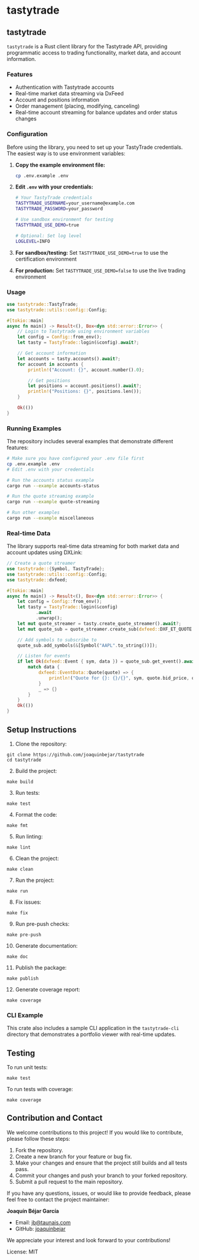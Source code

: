 # tastytrade

## tastytrade

`tastytrade` is a Rust client library for the Tastytrade API, providing programmatic access to
trading functionality, market data, and account information.

### Features

- Authentication with Tastytrade accounts
- Real-time market data streaming via DxFeed
- Account and positions information
- Order management (placing, modifying, canceling)
- Real-time account streaming for balance updates and order status changes

### Configuration

Before using the library, you need to set up your TastyTrade credentials. The easiest way is to use environment variables:

1. **Copy the example environment file:**
   ```bash
   cp .env.example .env
   ```

2. **Edit `.env` with your credentials:**
   ```bash
   # Your TastyTrade credentials
   TASTYTRADE_USERNAME=your_username@example.com
   TASTYTRADE_PASSWORD=your_password
   
   # Use sandbox environment for testing
   TASTYTRADE_USE_DEMO=true
   
   # Optional: Set log level
   LOGLEVEL=INFO
   ```

3. **For sandbox/testing:** Set `TASTYTRADE_USE_DEMO=true` to use the certification environment
4. **For production:** Set `TASTYTRADE_USE_DEMO=false` to use the live trading environment

### Usage

```rust
use tastytrade::TastyTrade;
use tastytrade::utils::config::Config;

#[tokio::main]
async fn main() -> Result<(), Box<dyn std::error::Error>> {
    // Login to Tastytrade using environment variables
    let config = Config::from_env();
    let tasty = TastyTrade::login(&config).await?;

    // Get account information
    let accounts = tasty.accounts().await?;
    for account in accounts {
        println!("Account: {}", account.number().0);

        // Get positions
        let positions = account.positions().await?;
        println!("Positions: {}", positions.len());
    }

    Ok(())
}
```

### Running Examples

The repository includes several examples that demonstrate different features:

```bash
# Make sure you have configured your .env file first
cp .env.example .env
# Edit .env with your credentials

# Run the accounts status example
cargo run --example accounts-status

# Run the quote streaming example  
cargo run --example quote-streaming

# Run other examples
cargo run --example miscellaneous
```

### Real-time Data

The library supports real-time data streaming for both market data and account updates using DXLink:

```rust
// Create a quote streamer
use tastytrade::{Symbol, TastyTrade};
use tastytrade::utils::config::Config;
use tastytrade::dxfeed;

#[tokio::main]
async fn main() -> Result<(), Box<dyn std::error::Error>> {
    let config = Config::from_env();
    let tasty = TastyTrade::login(&config)
           .await
           .unwrap();
    let mut quote_streamer = tasty.create_quote_streamer().await?;
    let mut quote_sub = quote_streamer.create_sub(dxfeed::DXF_ET_QUOTE | dxfeed::DXF_ET_GREEKS);

    // Add symbols to subscribe to
    quote_sub.add_symbols(&[Symbol("AAPL".to_string())]);

    // Listen for events
    if let Ok(dxfeed::Event { sym, data }) = quote_sub.get_event().await {
        match data {
            dxfeed::EventData::Quote(quote) => {
                println!("Quote for {}: {}/{}", sym, quote.bid_price, quote.ask_price);
            }
            _ => {}
        }
    }
    Ok(())
}
```

 ## Setup Instructions

 1. Clone the repository:
 ```shell
 git clone https://github.com/joaquinbejar/tastytrade
 cd tastytrade
 ```

 2. Build the project:
 ```shell
 make build
 ```

 3. Run tests:
 ```shell
 make test
 ```

 4. Format the code:
 ```shell
 make fmt
 ```

 5. Run linting:
 ```shell
 make lint
 ```

 6. Clean the project:
 ```shell
 make clean
 ```

 7. Run the project:
 ```shell
 make run
 ```

 8. Fix issues:
 ```shell
 make fix
 ```

 9. Run pre-push checks:
 ```shell
 make pre-push
 ```

 10. Generate documentation:
 ```shell
 make doc
 ```

 11. Publish the package:
 ```shell
 make publish
 ```

 12. Generate coverage report:
 ```shell
 make coverage
 ```


### CLI Example

This crate also includes a sample CLI application in the `tastytrade-cli` directory
that demonstrates a portfolio viewer with real-time updates.

 ## Testing

 To run unit tests:
 ```shell
 make test
 ```

 To run tests with coverage:
 ```shell
 make coverage
 ```

 ## Contribution and Contact

 We welcome contributions to this project! If you would like to contribute, please follow these steps:

 1. Fork the repository.
 2. Create a new branch for your feature or bug fix.
 3. Make your changes and ensure that the project still builds and all tests pass.
 4. Commit your changes and push your branch to your forked repository.
 5. Submit a pull request to the main repository.

 If you have any questions, issues, or would like to provide feedback, please feel free to contact the project maintainer:

 **Joaquín Béjar García**
 - Email: jb@taunais.com
 - GitHub: [joaquinbejar](https://github.com/joaquinbejar)

 We appreciate your interest and look forward to your contributions!


License: MIT
